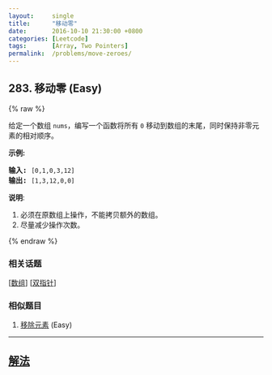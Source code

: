 ```yaml
---
layout:     single
title:      "移动零"
date:       2016-10-10 21:30:00 +0800
categories: [Leetcode]
tags:       [Array, Two Pointers]
permalink:  /problems/move-zeroes/
---
```


## 283. 移动零 (Easy)

{% raw %}

<p>给定一个数组 <code>nums</code>，编写一个函数将所有 <code>0</code> 移动到数组的末尾，同时保持非零元素的相对顺序。</p>

<p><strong>示例:</strong></p>

<pre><strong>输入:</strong> <code>[0,1,0,3,12]</code>
<strong>输出:</strong> <code>[1,3,12,0,0]</code></pre>

<p><strong>说明</strong>:</p>

<ol>
	<li>必须在原数组上操作，不能拷贝额外的数组。</li>
	<li>尽量减少操作次数。</li>
</ol>

{% endraw %}

### 相关话题
  [[数组](https://github.com/awesee/leetcode/tree/main/tag/array/README.md)]
  [[双指针](https://github.com/awesee/leetcode/tree/main/tag/two-pointers/README.md)]

### 相似题目
  1. [移除元素](/problems/remove-element) (Easy)

---

## [解法](https://github.com/awesee/leetcode/tree/main/problems/move-zeroes)
